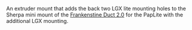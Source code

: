 An extruder mount that adds the back two LGX lite mounting holes to the Sherpa mini mount of the [Frankenstine Duct 2.0](https://github.com/kevinakasam/FrankEnstein-Duct/tree/main/Frank2.0_Beta) for the PapLite with the additional LGX mounting.

